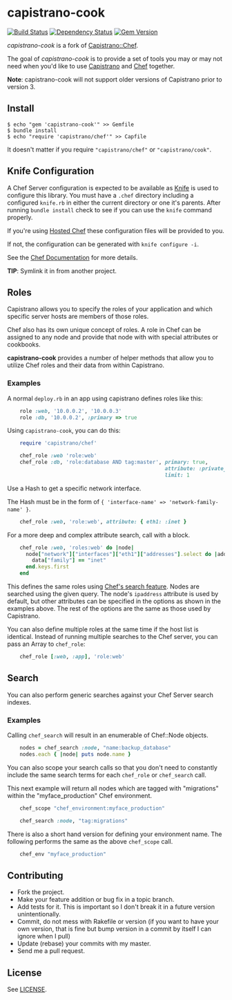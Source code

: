 # capistrano-cook

[![Build Status](https://travis-ci.org/cheapRoc/capistrano-cook.svg?branch=master)](https://travis-ci.org/cheapRoc/capistrano-cook) [![Dependency Status](https://gemnasium.com/cheapRoc/capistrano-cook.svg)](https://gemnasium.com/cheapRoc/capistrano-cook) [![Gem Version](https://badge.fury.io/rb/capistrano-cook.svg)](http://badge.fury.io/rb/capistrano-cook)

_capistrano-cook_ is a fork of [Capistrano::Chef][fork].

The goal of _capistrano-cook_ is to provide a set of tools you may or may not
need when you'd like to use [Capistrano][cap] and [Chef][chef] together.

**Note**: capistrano-cook will not support older versions of Capistrano prior to
version 3.

## Install

    $ echo "gem 'capistrano-cook'" >> Gemfile
    $ bundle install
    $ echo "require 'capistrano/chef'" >> Capfile

It doesn't matter if you require `"capistrano/chef"` or `"capistrano/cook"`.

## Knife Configuration

A Chef Server configuration is expected to be available as [Knife][knife] is
used to configure this library. You must have a `.chef` directory including a
configured `knife.rb` in either the current directory or one it's parents. After
running `bundle install` check to see if you can use the `knife` command
properly.

If you're using [Hosted Chef][hosted] these configuration files will be provided
to you.

If not, the configuration can be generated with `knife configure -i`.

See the [Chef Documentation][config] for more details.

**TIP**: Symlink it in from another project.

## Roles

Capistrano allows you to specify the roles of your application and which
specific server hosts are members of those roles.

Chef also has its own unique concept of roles. A role in Chef can be assigned to
any node and provide that node with with special attributes or cookbooks.

__capistrano-cook__ provides a number of helper methods that allow you to utilize
Chef roles and their data from within Capistrano.

### Examples

A normal `deploy.rb` in an app using capistrano defines roles like this:

```ruby
    role :web, '10.0.0.2', '10.0.0.3'
    role :db, '10.0.0.2', :primary => true
```

Using `capistrano-cook`, you can do this:

```ruby
    require 'capistrano/chef'

    chef_role :web 'role:web'
    chef_role :db, 'role:database AND tag:master', primary: true,
                                                   attribute: :private_ip,
                                                   limit: 1
```

Use a Hash to get a specific network interface.

The Hash must be in the form of `{ 'interface-name' => 'network-family-name' }`.

```ruby
    chef_role :web, 'role:web', attribute: { eth1: :inet }
```

For a more deep and complex attribute search, call with a block.

```ruby
    chef_role :web, 'roles:web' do |node|
      node["network"]["interfaces"]["eth1"]["addresses"].select do |address, data|
        data["family"] == "inet"
      end.keys.first
    end
```

This defines the same roles using [Chef's search feature][search]. Nodes are
searched using the given query. The node's `ipaddress` attribute is used by
default, but other attributes can be specified in the options as shown in the
examples above. The rest of the options are the same as those used by
Capistrano.

You can also define multiple roles at the same time if the host list is
identical. Instead of running multiple searches to the Chef server, you can pass
an Array to `chef_role`:

```ruby
    chef_role [:web, :app], 'role:web'
```

## Search

You can also perform generic searches against your Chef Server search indexes.

### Examples

Calling `chef_search` will result in an enumerable of Chef::Node objects.

```ruby
    nodes = chef_search :node, "name:backup_database"
    nodes.each { |node| puts node.name }
```

You can also scope your search calls so that you don't need to constantly
include the same search terms for each `chef_role` or `chef_search` call.

This next example will return all nodes which are tagged with "migrations"
within the "myface_production" Chef environment.

```ruby
    chef_scope "chef_environment:myface_production"

    chef_search :node, "tag:migrations"
```

There is also a short hand version for defining your environment name. The
following performs the same as the above `chef_scope` call.

```ruby
    chef_env "myface_production"
```

## Contributing

* Fork the project.
* Make your feature addition or bug fix in a topic branch.
* Add tests for it. This is important so I don't break it in a future version
  unintentionally.
* Commit, do not mess with Rakefile or version (if you want to have your own
  version, that is fine but bump version in a commit by itself I can ignore when
  I pull)
* Update (rebase) your commits with my master.
* Send me a pull request.

## License

See [LICENSE](license).

[chef]: http://www.getchef.com/
[cap]: http://capistranorb.com/
[old]: http://rubygems.org/gems/capistrano-chef/versions/0.1.0
[fork]: http://github.com/gofullstack/capistrano-chef
[search]: http://wiki.opscode.com/display/chef/Search
[knife]: http://wiki.opscode.com/display/chef/Knife
[config]: http://wiki.opscode.com/display/chef/Chef+Repository#ChefRepository-Configuration
[hosted]: http://www.opscode.com/hosted-chef/
[license]: http://github.com/cheapRoc/capistrano-cook/blob/master/LICENSE
